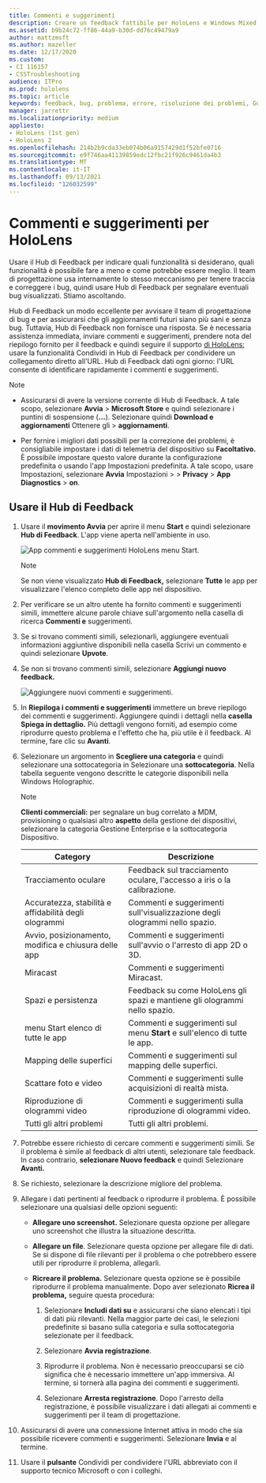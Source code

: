 ```yaml
---
title: Commenti e suggerimenti
description: Creare un feedback fattibile per HoloLens e Windows Mixed Reality sviluppatori usando il Hub di Feedback.
ms.assetid: b9b24c72-ff86-44a9-b30d-dd76c49479a9
author: mattzmsft
ms.author: mazeller
ms.date: 12/17/2020
ms.custom:
- CI 116157
- CSSTroubleshooting
audience: ITPro
ms.prod: hololens
ms.topic: article
keywords: feedback, bug, problema, errore, risoluzione dei problemi, Guida
manager: jarrettr
ms.localizationpriority: medium
appliesto:
- HoloLens (1st gen)
- HoloLens 2
ms.openlocfilehash: 214b2b9cda33eb074b06a9157429d1f52bfe0716
ms.sourcegitcommit: e9f746aa41139859edc12fbc21f926c9461da4b3
ms.translationtype: MT
ms.contentlocale: it-IT
ms.lasthandoff: 09/13/2021
ms.locfileid: "126032599"
---
```

# <a name="feedback-for-hololens"></a>Commenti e suggerimenti per HoloLens

Usare il Hub di Feedback per indicare quali funzionalità si desiderano, quali funzionalità è possibile fare a meno e come potrebbe essere meglio. Il team di progettazione usa internamente lo stesso meccanismo per tenere traccia e correggere i bug, quindi usare Hub di Feedback per segnalare eventuali bug visualizzati. Stiamo ascoltando.

Hub di Feedback un modo eccellente per avvisare il team di progettazione di bug e per assicurarsi che gli aggiornamenti futuri siano più sani e senza bug. Tuttavia, Hub di Feedback non fornisce una risposta. Se è necessaria assistenza immediata, inviare commenti e suggerimenti, prendere nota del riepilogo fornito per il  feedback e quindi seguire il supporto [di HoloLens:](https://support.microsoft.com/supportforbusiness/productselection?sapid=e9391227-fa6d-927b-0fff-f96288631b8f) usare la funzionalità Condividi in Hub di Feedback per condividere un collegamento diretto all'URL. Hub di Feedback dati ogni giorno: l'URL consente di identificare rapidamente i commenti e suggerimenti.

> [!NOTE]  
>  
> - Assicurarsi di avere la versione corrente di Hub di Feedback. A tale scopo, selezionare **Avvia**  >  **Microsoft Store** e quindi selezionare i puntini di sospensione (**...**). Selezionare quindi **Download e aggiornamenti** Ottenere gli  >  **aggiornamenti**.  
>  
> - Per fornire i migliori dati possibili per la correzione dei problemi, è consigliabile impostare i dati di telemetria del dispositivo su **Facoltativo.** È possibile impostare questo valore durante la configurazione predefinita o usando l'app Impostazioni predefinita. A tale scopo, usare Impostazioni, selezionare **Avvia** Impostazioni  >    >  **Privacy**  >  **App Diagnostics**  >  **on**.

## <a name="use-the-feedback-hub"></a>Usare il Hub di Feedback

1. Usare il **movimento Avvia** per aprire il menu **Start** e quindi selezionare **Hub di Feedback**. L'app viene aperta nell'ambiente in uso.

   ![App commenti e suggerimenti HoloLens menu Start.](./images/hololens2-feedbackhub-tile.png)
   > [!NOTE]  
   > Se non viene visualizzato **Hub di Feedback,** selezionare **Tutte** le app per visualizzare l'elenco completo delle app nel dispositivo.

1. Per verificare se un altro utente ha fornito commenti e suggerimenti simili, immettere alcune parole chiave sull'argomento nella casella di ricerca **Commenti e** suggerimenti.
1. Se si trovano commenti simili, selezionarli, aggiungere eventuali  informazioni aggiuntive disponibili nella casella Scrivi un commento e quindi selezionare **Upvote**.
1. Se non si trovano commenti simili, selezionare **Aggiungi nuovo feedback.**

   ![Aggiungere nuovi commenti e suggerimenti.](./images/hololens-feedback-1.png)

1. In **Riepiloga i commenti e suggerimenti** immettere un breve riepilogo dei commenti e suggerimenti. Aggiungere quindi i dettagli nella **casella Spiega in dettaglio.** Più dettagli vengono forniti, ad esempio come riprodurre questo problema e l'effetto che ha, più utile è il feedback. Al termine, fare clic su **Avanti**.

1. Selezionare un argomento in **Scegliere una categoria** e quindi selezionare una sottocategoria in Selezionare una **sottocategoria**. Nella tabella seguente vengono descritte le categorie disponibili nella Windows Holographic.

   > [!NOTE]  
   > **Clienti commerciali:** per segnalare un bug correlato a MDM, provisioning o qualsiasi altro **aspetto** della gestione  dei dispositivi, selezionare la categoria Gestione Enterprise e la sottocategoria Dispositivo.

   |Category |Descrizione |
   | --- | --- |
   |Tracciamento oculare |Feedback sul tracciamento oculare, l'accesso a iris o la calibrazione. |
   |Accuratezza, stabilità e affidabilità degli ologrammi |Commenti e suggerimenti sull'visualizzazione degli ologrammi nello spazio. |
   |Avvio, posizionamento, modifica e chiusura delle app |Commenti e suggerimenti sull'avvio o l'arresto di app 2D o 3D. |
   |Miracast |Commenti e suggerimenti Miracast. |
   |Spazi e persistenza |Feedback su come HoloLens gli spazi e mantiene gli ologrammi nello spazio. |
   |menu Start elenco di tutte le app |Commenti e suggerimenti sul menu **Start** e sull'elenco di tutte le app. |
   |Mapping delle superfici |Commenti e suggerimenti sul mapping delle superfici. |
   |Scattare foto e video |Commenti e suggerimenti sulle acquisizioni di realtà mista. |
   |Riproduzione di ologrammi video |Commenti e suggerimenti sulla riproduzione di ologrammi video. |
   |Tutti gli altri problemi |Tutti gli altri problemi. |

1. Potrebbe essere richiesto di cercare commenti e suggerimenti simili. Se il problema è simile al feedback di altri utenti, selezionare tale feedback. In caso contrario, **selezionare Nuovo feedback** e quindi Selezionare **Avanti.**

1. Se richiesto, selezionare la descrizione migliore del problema.

1. Allegare i dati pertinenti al feedback o riprodurre il problema. È possibile selezionare una qualsiasi delle opzioni seguenti:

   - **Allegare uno screenshot.** Selezionare questa opzione per allegare uno screenshot che illustra la situazione descritta.
   - **Allegare un file**. Selezionare questa opzione per allegare file di dati. Se si dispone di file rilevanti per il problema o che potrebbero essere utili per riprodurre il problema, allegarli.
   - **Ricreare il problema.** Selezionare questa opzione se è possibile riprodurre il problema manualmente. Dopo aver selezionato **Ricrea il problema,** seguire questa procedura:  

     1. Selezionare **Includi dati su** e assicurarsi che siano elencati i tipi di dati più rilevanti. Nella maggior parte dei casi, le selezioni predefinite si basano sulla categoria e sulla sottocategoria selezionate per il feedback.  
     1. Selezionare **Avvia registrazione**.

     1. Riprodurre il problema. Non è necessario preoccuparsi se ciò significa che è necessario immettere un'app immersiva. Al termine, si tornerà alla pagina dei commenti e suggerimenti.
     1. Selezionare **Arresta registrazione**. Dopo l'arresto della registrazione, è possibile visualizzare i dati allegati ai commenti e suggerimenti per il team di progettazione.

1. Assicurarsi di avere una connessione Internet attiva in modo che sia possibile ricevere commenti e suggerimenti. Selezionare **Invia** e al termine.

1. Usare il **pulsante** Condividi per condividere l'URL abbreviato con il supporto tecnico Microsoft o con i colleghi.